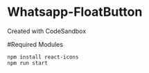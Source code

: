# Whatsapp-FloatButton

Created with CodeSandbox

#Required Modules

```
npm install react-icons
npm run start

```

